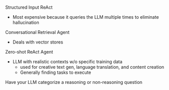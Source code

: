 Structured Input ReAct
- Most expensive because it queries the LLM multiple times to eliminate hallucination

Conversational Retrieval Agent
- Deals with vector stores

Zero-shot ReAct Agent
- LLM with realistic contexts w/o specific training data
    - used for creative text gen, language translation, and content creation
    - Generally finding tasks to execute

Have your LLM categorize a reasoning or non-reasoning question


